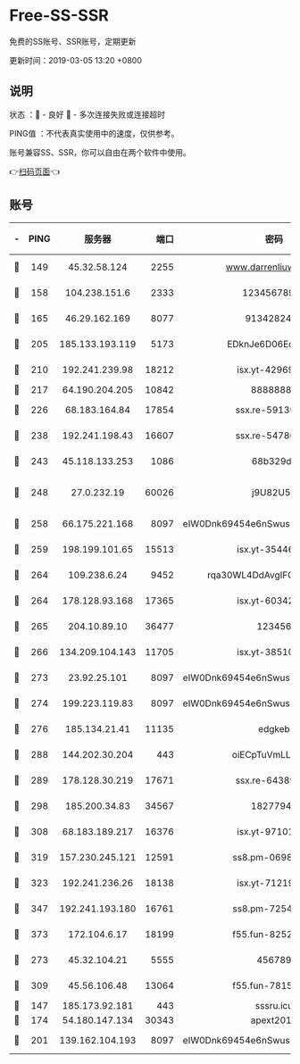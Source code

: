 # Free-SS-SSR

免费的SS账号、SSR账号，定期更新

更新时间：2019-03-05 13:20 +0800

## 说明

状态     ：🙂 - 良好 🙁 - 多次连接失败或连接超时

PING值   ：不代表真实使用中的速度，仅供参考。

账号兼容SS、SSR，你可以自由在两个软件中使用。

👉[扫码页面](https://liesauer.github.io/free-ss-ssr.github.io/)👈

## 账号

|-|PING|服务器|端口|密码|加密方式|区域|
|:----:|:----:|:-----:|-----:|:----:|:----:|:----:|
|🙂|149|45.32.58.124|2255|www.darrenliuwei.com|aes-256-cfb|JP|
|🙂|158|104.238.151.6|2333|12345678900|aes-256-cfb|JP|
|🙂|165|46.29.162.169|8077|9134282479|aes-256-cfb|RU|
|🙂|205|185.133.193.119|5173|EDknJe6D06EoWDaw|aes-256-cfb|US|
|🙂|210|192.241.239.98|18212|isx.yt-42969531|aes-256-cfb|US|
|🙂|217|64.190.204.205|10842|88888888|rc4-md5|US|
|🙂|226|68.183.164.84|17854|ssx.re-59139311|aes-256-cfb|US|
|🙂|238|192.241.198.43|16607|ssx.re-54780207|aes-256-cfb|US|
|🙂|243|45.118.133.253|1086|68b329da|aes-256-cfb|SG|
|🙂|248|27.0.232.19|60026|j9U82U53|xchacha20-ietf-poly1305|HK|
|🙂|258|66.175.221.168|8097|eIW0Dnk69454e6nSwuspv9DmS201tQ0D|aes-256-cfb|US|
|🙂|259|198.199.101.65|15513|isx.yt-35446579|aes-256-cfb|US|
|🙂|264|109.238.6.24|9452|rqa30WL4DdAvgIFG6Fs3znzTa|aes-256-cfb|FR|
|🙂|264|178.128.93.168|17365|isx.yt-60342023|aes-256-cfb|SG|
|🙂|265|204.10.89.10|36477|123456|aes-256-cfb|US|
|🙂|266|134.209.104.143|11705|isx.yt-38510096|aes-256-cfb|SG|
|🙂|273|23.92.25.101|8097|eIW0Dnk69454e6nSwuspv9DmS201tQ0D|aes-256-cfb|US|
|🙂|274|199.223.119.83|8097|eIW0Dnk69454e6nSwuspv9DmS201tQ0D|aes-256-cfb|US|
|🙂|276|185.134.21.41|11135|edgkeb|aes-256-cfb|GB|
|🙂|288|144.202.30.204|443|oiECpTuVmLLxk4Ts|aes-256-cfb|US|
|🙂|289|178.128.30.219|17671|ssx.re-64389778|aes-256-cfb|SG|
|🙂|298|185.200.34.83|34567|18277940|aes-256-cfb|US|
|🙂|308|68.183.189.217|16376|isx.yt-97101614|aes-256-cfb|SG|
|🙂|319|157.230.245.121|12591|ss8.pm-06983018|aes-256-cfb|SG|
|🙂|323|192.241.236.26|18138|isx.yt-71219423|aes-256-cfb|US|
|🙂|347|192.241.193.180|16761|ss8.pm-72545882|aes-256-cfb|US|
|🙂|373|172.104.6.17|18199|f55.fun-82524174|aes-256-cfb|US|
|🙂|273|45.32.104.21|5555|456789|aes-256-cfb|SG|
|🙂|309|45.56.106.48|13064|f55.fun-78155284|aes-256-cfb|US|
|🙁|147|185.173.92.181|443|sssru.icu|rc4-md5|RU|
|🙁|174|54.180.147.134|30343|apext2019|chacha20|KR|
|🙁|201|139.162.104.193|8097|eIW0Dnk69454e6nSwuspv9DmS201tQ0D|aes-256-cfb|JP|
